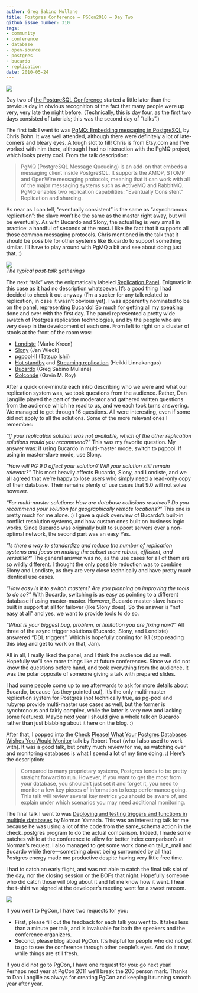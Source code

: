 ```yaml
---
author: Greg Sabino Mullane
title: Postgres Conference — PGCon2010 — Day Two
github_issue_number: 310
tags:
- community
- conference
- database
- open-source
- postgres
- bucardo
- replication
date: 2010-05-24
---
```


<img src="/blog/2010/05/postgres-conference-pgcon2010-day-two/image-0.png" />

Day two of [the PostgreSQL Conference](http://www.pgcon.org/2010/) started a little later than the previous day in obvious recognition of the fact that many people were up very, very late the night before. (Technically, this is day four, as the first two days consisted of tutorials; this was the second day of “talks”.)

The first talk I went to was [PgMQ: Embedding messaging in PostgreSQL](http://www.pgcon.org/2010/schedule/events/251.en.html) by Chris Bohn. It was well attended, although there were definitely a lot of late-comers and bleary eyes. A tough slot to fill! Chris is from Etsy.com and I’ve worked with him there, although I had no interaction with the PgMQ project, which looks pretty cool. From the talk description:

> PgMQ (PostgreSQL Message Queueing) is an add-on that embeds a messaging client inside PostgreSQL. It supports the AMQP, STOMP and OpenWire messaging protocols, meaning that it can work with all of the major messaging systems such as ActiveMQ and RabbitMQ. PgMQ enables two replication capabilities: “Eventually Consistent” Replication and sharding.

As near as I can tell, “eventually consistent” is the same as “asynchronous replication”: the slave won’t be the same as the master right away, but will be eventually. As with Bucardo and Slony, the actual lag is very small in practice: a handful of seconds at the most. I like the fact that it supports all those common messaging protocols. Chris mentioned in the talk that it should be possible for other systems like Bucardo to support something similar. I’ll have to play around with PgMQ a bit and see about doing just that. :)

<img src="/blog/2010/05/postgres-conference-pgcon2010-day-two/image-1.jpeg" /><br />
*The typical post-talk gatherings*

The next “talk” was the enigmatically labeled [Replication Panel](http://www.pgcon.org/2010/schedule/events/268.en.html). Enigmatic in this case as it had no description whatsoever. It’s a good thing I had decided to check it out anyway (I’m a sucker for any talk related to replication, in case it wasn’t obvious yet). I was apparently nominated to be on the panel, representing Bucardo! So much for getting all my speaking done and over with the first day. The panel represented a pretty wide swatch of Postgres replication technologies, and by the people who are very deep in the development of each one. From left to right on a cluster of stools at the front of the room was:

- [Londiste](https://web.archive.org/web/20100529094424/http://skytools.projects.postgresql.org/doc/londiste.cmdline.html) (Marko Kreen)
- [Slony](http://slony.info/) (Jan Wieck)
- [pgpool-II](https://wiki.postgresql.org/wiki/Pgpool-II) ([Tatsuo Ishii](http://www.pgcon.org/2008/schedule/speakers/95.en.html))
- [Hot standby](https://wiki.postgresql.org/wiki/Hot_Standby) and [Streaming replication](https://wiki.postgresql.org/wiki/Streaming_Replication) (Heikki Linnakangas)
- [Bucardo](https://bucardo.org/) (Greg Sabino Mullane)
- [Golconde](https://code.google.com/archive/p/golconde/) (Gavin M. Roy)

After a quick one-minute each intro describing who we were and what our replication system was, we took questions from the audience. Rather, Dan Langille played the part of the moderator and gathered written questions from the audience which he read to us, and we each took turns answering. We managed to get through 16 questions. All were interesting, even if some did not apply to all the solutions. Some of the more relevant ones I remember:

*“If your replication solution was not available, which of the other replication solutions would you recommend?”* This was my favorite question. My answer was: if using Bucardo in multi-master mode, switch to pgpool. If using in master-slave mode, use Slony.

*“How will PG 9.0 affect your solution? Will your solution still remain relevant?”* This most heavily affects Bucardo, Slony, and Londiste, and we all agreed that we’re happy to lose users who simply need a read-only copy of their database. Their remains plenty of use cases that 9.0 will not solve however.

*“For multi-master solutions: How are database collisions resolved? Do you recommend your solution for geographically remote locations?”* This one is pretty much for me alone. :) I gave a quick overview of Bucardo’s built-in conflict resolution systems, and how custom ones built on business logic works. Since Bucardo was originally built to support servers over a non-optimal network, the second part was an easy Yes.

*“Is there a way to standardize and reduce the number of replication systems and focus on making the subset more robust, efficient, and versatile?”* The general answer was no, as the use cases for all of them are so wildly different. I thought the only possible reduction was to combine Slony and Londiste, as they are very close technically and have pretty much identical use cases.

*“How easy is it to switch masters? Are you planning on improving the tools to do so?”* With Bucardo, switching is as easy as pointing to a different database if using master-master. However, Bucardo master-slave has no built in support at all for failover (like Slony does). So the answer is “not easy at all” and yes, we want to provide tools to do so.

*“What is your biggest bug, problem, or limitation you are fixing now?”* All three of the async trigger solutions (Bucardo, Slony, and Londiste) answered “DDL triggers”. Which is hopefully coming for 9.1 (stop reading this blog and get to work on that, Jan).

All in all, I really liked the panel, and I think the audience did as well. Hopefully we’ll see more things like at future conferences. Since we did not know the questions before hand, and took everything from the audience, it was the polar opposite of someone giving a talk with prepared slides.

I had some people come up to me afterwards to ask for more details about Bucardo, because (as they pointed out), it’s the only multi-master replication system for Postgres (not technically true, as pg-pool and rubyrep provide multi-master use cases as well, but the former is synchronous and fairly complex, while the latter is very new and lacking some features). Maybe next year I should give a whole talk on Bucardo rather than just blabbing about it here on the blog. :)

After that, I popped into the [Check Please! What Your Postgres Databases Wishes You Would Monitor](http://www.pgcon.org/2010/schedule/events/257.en.html) talk by Robert Treat (who I also used to work with). It was a good talk, but pretty much review for me, as watching over and monitoring databases is what I spend a lot of my time doing. :) Here’s the description:

> Compared to many proprietary systems, Postgres tends to be pretty straight forward to run. However, if you want to get the most from your database, you shouldn’t just set it and forget it, you need to monitor a few key pieces of information to keep performance going. This talk will review several key metrics you should be aware of, and explain under which scenarios you may need additional monitoring.

The final talk I went to was [Deploying and testing triggers and functions in multiple databases](http://www.pgcon.org/2010/schedule/events/244.en.html) by Norman Yamada. This was an interesting talk for me because he was using a lot of the code from the same_schema action in the check_postgres program to do the actual comparison. Indeed, I made some patches while at the conference to allow for better index comparison’s at Norman’s request. I also managed to get some work done on tail_n_mail and Bucardo while there—​something about being surrounded by all that Postgres energy made me productive despite having very little free time.

I had to catch an early flight, and was not able to catch the final talk slot of the day, nor the closing session or the BOFs that night. Hopefully someone who did catch those will blog about it and let me know how it went. I hear the t-shirt we signed at the developer’s meeting went for a sweet ransom.

<img src="/blog/2010/05/postgres-conference-pgcon2010-day-two/image-2.jpeg" />

If you went to PgCon, I have two requests for you:

* First, please fill out the feedback for each talk you went to. It takes less than a minute per talk, and is invaluable for both the speakers and the conference organizers.
* Second, please blog about PgCon. It’s helpful for people who did not get to go to see the conference through other people’s eyes. And do it now, while things are still fresh.

If you did not go to PgCon, I have one request for you: go next year! Perhaps next year at PgCon 2011 we’ll break the 200 person mark. Thanks to Dan Langille as always for creating PgCon and keeping it running smooth year after year.
